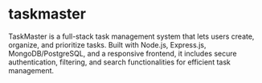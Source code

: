 # taskmaster
TaskMaster is a full-stack task management system that lets users create, organize, and prioritize tasks. Built with Node.js, Express.js, MongoDB/PostgreSQL, and a responsive frontend, it includes secure authentication, filtering, and search functionalities for efficient task management.
